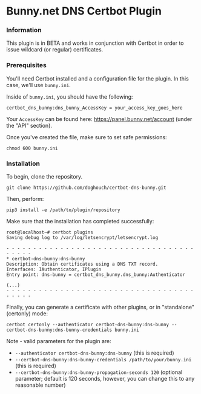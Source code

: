 # Bunny.net DNS Certbot Plugin

### Information

This plugin is in BETA and works in conjunction with Certbot in order to issue wildcard (or regular) certificates. 

### Prerequisites

You'll need Certbot installed and a configuration file for the plugin. In this case, we'll use `bunny.ini`.

Inside of `bunny.ini`, you should have the following:

    certbot_dns_bunny:dns_bunny_AccessKey = your_access_key_goes_here

Your `AccessKey` can be found here: https://panel.bunny.net/account (under the "API" section).

Once you've created the file, make sure to set safe permissions:

    chmod 600 bunny.ini

### Installation

To begin, clone the repository. 

    git clone https://github.com/doghouch/certbot-dns-bunny.git

Then, perform:

    pip3 install -e /path/to/plugin/repository

Make sure that the installation has completed successfully:

    root@localhost~# certbot plugins
    Saving debug log to /var/log/letsencrypt/letsencrypt.log

    - - - - - - - - - - - - - - - - - - - - - - - - - - - - - - - - - - - - - - - -
    * certbot-dns-bunny:dns-bunny
    Description: Obtain certificates using a DNS TXT record.
    Interfaces: IAuthenticator, IPlugin
    Entry point: dns-bunny = certbot_dns_bunny.dns_bunny:Authenticator

    (...)
    - - - - - - - - - - - - - - - - - - - - - - - - - - - - - - - - - - - - - - - -

Finally, you can generate a certificate with other plugins, or in "standalone" (certonly) mode:

    certbot certonly --authenticator certbot-dns-bunny:dns-bunny --certbot-dns-bunny:dns-bunny-credentials bunny.ini

Note - valid parameters for the plugin are:

- `--authenticator certbot-dns-bunny:dns-bunny` (this is required)
- `--certbot-dns-bunny:dns-bunny-credentials /path/to/your/bunny.ini` (this is required)
- `--certbot-dns-bunny:dns-bunny-propagation-seconds 120` (optional parameter; default is 120 seconds, however, you can change this to any reasonable number)
